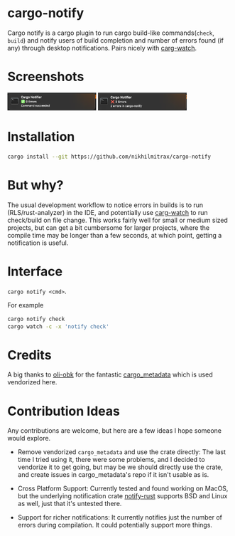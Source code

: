 # cargo-notify

Cargo notify is a cargo plugin to run cargo build-like commands(`check`, `build`) and notify users of build completion and number of errors found (if any) through desktop notifications. Pairs nicely with [carg-watch](https://github.com/passcod/cargo-watch).

# Screenshots
<img src="img/cn-success.png" width="200">
<img src="img/cn-failure.png" width="200">

# Installation
```bash
cargo install --git https://github.com/nikhilmitrax/cargo-notify
```

# But why?
The usual development workflow to notice errors in builds is to run (RLS/rust-analyzer) in the IDE, and potentially use [carg-watch](https://github.com/passcod/cargo-watch) to run check/build on file change. This works fairly well for small or medium sized projects, but can get a bit cumbersome for larger projects, where the compile time may be longer than a few seconds, at which point, getting a notification is useful.

# Interface
`cargo notify <cmd>`.

For example
```bash
cargo notify check
cargo watch -c -x 'notify check'
```

# Credits
A big thanks to [oli-obk](https://github.com/oli-obk) for the fantastic [cargo_metadata](https://github.com/oli-obk/cargo_metadata) which is used vendorized here.


# Contribution Ideas

Any contributions are welcome, but here are a few ideas I hope someone would explore.

- Remove vendorized `cargo_metadata` and use the crate directly: The last time I tried using it, there were some problems, and I decided to vendorize it to get going, but may be we should directly use the crate, and create issues in cargo_metadata's repo if it isn't usable as is.

- Cross Platform Support: Currently tested and found working on MacOS, but the underlying notification crate [notify-rust](https://crates.io/crates/notify-rust) supports BSD and Linux as well, just that it's untested there.

- Support for richer notifications: It currently notifies just the number of errors during compilation. It could potentially support more things.
